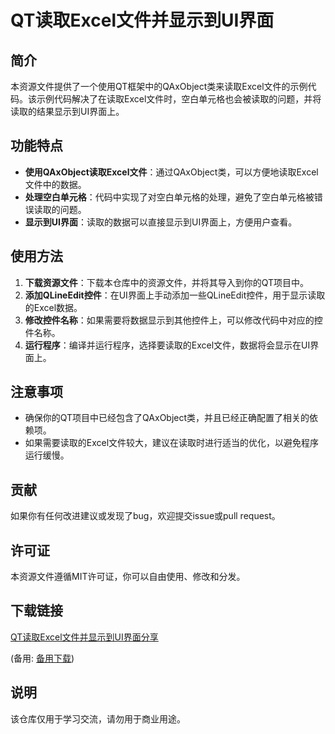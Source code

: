 # QT读取Excel文件并显示到UI界面

## 简介

本资源文件提供了一个使用QT框架中的QAxObject类来读取Excel文件的示例代码。该示例代码解决了在读取Excel文件时，空白单元格也会被读取的问题，并将读取的结果显示到UI界面上。

## 功能特点

- **使用QAxObject读取Excel文件**：通过QAxObject类，可以方便地读取Excel文件中的数据。
- **处理空白单元格**：代码中实现了对空白单元格的处理，避免了空白单元格被错误读取的问题。
- **显示到UI界面**：读取的数据可以直接显示到UI界面上，方便用户查看。

## 使用方法

1. **下载资源文件**：下载本仓库中的资源文件，并将其导入到你的QT项目中。
2. **添加QLineEdit控件**：在UI界面上手动添加一些QLineEdit控件，用于显示读取的Excel数据。
3. **修改控件名称**：如果需要将数据显示到其他控件上，可以修改代码中对应的控件名称。
4. **运行程序**：编译并运行程序，选择要读取的Excel文件，数据将会显示在UI界面上。

## 注意事项

- 确保你的QT项目中已经包含了QAxObject类，并且已经正确配置了相关的依赖项。
- 如果需要读取的Excel文件较大，建议在读取时进行适当的优化，以避免程序运行缓慢。

## 贡献

如果你有任何改进建议或发现了bug，欢迎提交issue或pull request。

## 许可证

本资源文件遵循MIT许可证，你可以自由使用、修改和分发。

## 下载链接
[QT读取Excel文件并显示到UI界面分享](https://pan.quark.cn/s/951ae87e47b5) 

(备用: [备用下载](https://pan.baidu.com/s/1JvO5oyPB3AjzU-HnK3Ry0g?pwd=1234))

## 说明

该仓库仅用于学习交流，请勿用于商业用途。
